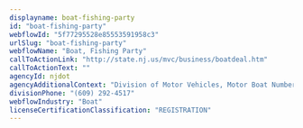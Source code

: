 ```yaml
---
displayname: boat-fishing-party
id: "boat-fishing-party"
webflowId: "5f77295528e85553591958c3"
urlSlug: "boat-fishing-party"
webflowName: "Boat, Fishing Party"
callToActionLink: "http://state.nj.us/mvc/business/boatdeal.htm"
callToActionText: ""
agencyId: njdot
agencyAdditionalContext: "Division of Motor Vehicles, Motor Boat Numbering Section"
divisionPhone: "(609) 292-4517"
webflowIndustry: "Boat"
licenseCertificationClassification: "REGISTRATION"
---
```

